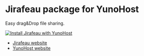 # Jirafeau package for YunoHost

Easy drag&Drop file sharing.

[![Install Jirafeau with YunoHost](https://install-app.yunohost.org/install-with-yunohost.png)](https://install-app.yunohost.org/?app=jirafeau)

* [Jirafeau website](https://gitlab.com/mojo42/Jirafeau)
* [YunoHost website](https://yunohost.org/)
